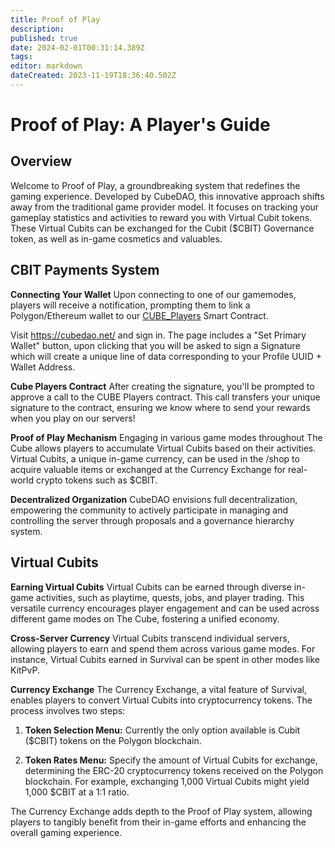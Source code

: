 ```yaml
---
title: Proof of Play
description: 
published: true
date: 2024-02-01T00:31:14.389Z
tags: 
editor: markdown
dateCreated: 2023-11-19T18:36:40.502Z
---
```


# Proof of Play: A Player's Guide

## Overview
Welcome to Proof of Play, a groundbreaking system that redefines the gaming experience. Developed by CubeDAO, this innovative approach shifts away from the traditional game provider model. It focuses on tracking your gameplay statistics and activities to reward you with Virtual Cubit tokens. These Virtual Cubits can be exchanged for the Cubit ($CBIT) Governance token, as well as in-game cosmetics and valuables.

## CBIT Payments System

**Connecting Your Wallet**
Upon connecting to one of our gamemodes, players will receive a notification, prompting them to link a Polygon/Ethereum wallet to our [CUBE_Players](https://polygonscan.com/address/0x3f5f52150515e26ba76c914489aa030e6272894f) Smart Contract. 

Visit https://cubedao.net/ and sign in. The page includes a "Set Primary Wallet" button, upon clicking that you will be asked to sign a Signature which will create a unique line of data corresponding to your Profile UUID + Wallet Address.

**Cube Players Contract**
After creating the signature, you'll be prompted to approve a call to the CUBE Players contract. This call transfers your unique signature to the contract, ensuring we know where to send your rewards when you play on our servers!

**Proof of Play Mechanism**
Engaging in various game modes throughout The Cube allows players to accumulate Virtual Cubits based on their activities. Virtual Cubits, a unique in-game currency, can be used in the /shop to acquire valuable items or exchanged at the Currency Exchange for real-world crypto tokens such as $CBIT.

**Decentralized Organization**
CubeDAO envisions full decentralization, empowering the community to actively participate in managing and controlling the server through proposals and a governance hierarchy system.

## Virtual Cubits

**Earning Virtual Cubits**
Virtual Cubits can be earned through diverse in-game activities, such as playtime, quests, jobs, and player trading. This versatile currency encourages player engagement and can be used across different game modes on The Cube, fostering a unified economy.

**Cross-Server Currency**
Virtual Cubits transcend individual servers, allowing players to earn and spend them across various game modes. For instance, Virtual Cubits earned in Survival can be spent in other modes like KitPvP.

**Currency Exchange**
The Currency Exchange, a vital feature of Survival, enables players to convert Virtual Cubits into cryptocurrency tokens. The process involves two steps:

1. **Token Selection Menu:** Currently the only option available is Cubit ($CBIT) tokens on the Polygon blockchain.

2. **Token Rates Menu:** Specify the amount of Virtual Cubits for exchange, determining the ERC-20 cryptocurrency tokens received on the Polygon blockchain. For example, exchanging 1,000 Virtual Cubits might yield 1,000 $CBIT at a 1:1 ratio.

The Currency Exchange adds depth to the Proof of Play system, allowing players to tangibly benefit from their in-game efforts and enhancing the overall gaming experience.
